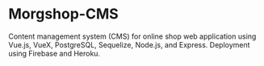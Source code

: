 # Morgshop-CMS
Content management system (CMS) for online shop web application using Vue.js, VueX, PostgreSQL, Sequelize, Node.js, and Express. Deployment using Firebase and Heroku.
